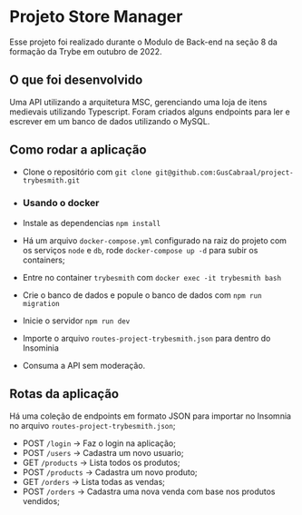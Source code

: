 # Projeto Store Manager

Esse projeto foi realizado durante o Modulo de Back-end na seção 8 da formação da Trybe em outubro de 2022.

## O que foi desenvolvido

Uma API utilizando a arquitetura MSC, gerenciando uma loja de itens medievais utilizando Typescript. Foram criados alguns endpoints para ler e escrever em um banco de dados utilizando o MySQL.


## Como rodar a aplicação

- Clone o repositório com `git clone git@github.com:GusCabraal/project-trybesmith.git`

- ### Usando o docker

- Instale as dependencias `npm install`
- Há um arquivo `docker-compose.yml` configurado na raiz do projeto com os serviços `node` e `db`, rode  `docker-compose up -d` para subir os containers;
- Entre no container `trybesmith` com `docker exec -it trybesmith bash`
- Crie o banco de dados e popule o banco de dados com `npm run migration`
- Inicie o servidor `npm run dev`
- Importe o arquivo `routes-project-trybesmith.json` para dentro do Insominia
- Consuma a API sem moderação.

## Rotas da aplicação

Há uma coleção de endpoints em formato JSON para importar no Insomnia no arquivo `routes-project-trybesmith.json`;

- POST `/login` -> Faz o login na aplicação;
- POST `/users` -> Cadastra um novo usuario;
- GET `/products` -> Lista todos os produtos;
- POST `/products` -> Cadastra um novo produto;
- GET `/orders` -> Lista todas as vendas;
- POST `/orders` -> Cadastra uma nova venda com base nos produtos vendidos;
